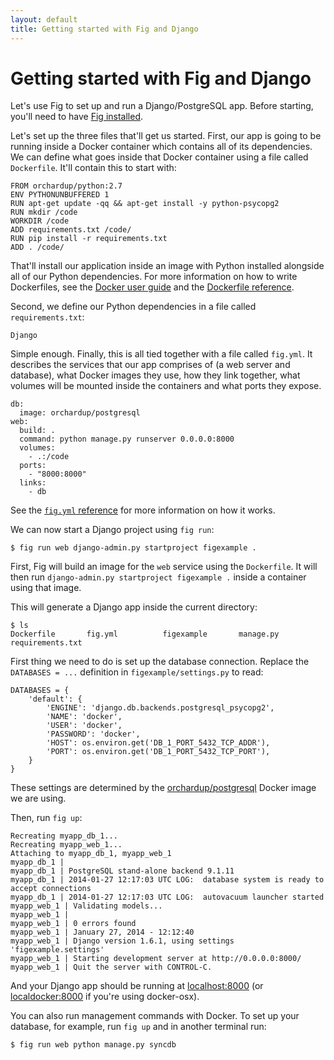 ```yaml
---
layout: default
title: Getting started with Fig and Django
---
```


Getting started with Fig and Django
===================================

Let's use Fig to set up and run a Django/PostgreSQL app. Before starting, you'll need to have [Fig installed](install.html).

Let's set up the three files that'll get us started. First, our app is going to be running inside a Docker container which contains all of its dependencies. We can define what goes inside that Docker container using a file called `Dockerfile`. It'll contain this to start with:

    FROM orchardup/python:2.7
    ENV PYTHONUNBUFFERED 1
    RUN apt-get update -qq && apt-get install -y python-psycopg2
    RUN mkdir /code
    WORKDIR /code
    ADD requirements.txt /code/
    RUN pip install -r requirements.txt
    ADD . /code/

That'll install our application inside an image with Python installed alongside all of our Python dependencies. For more information on how to write Dockerfiles, see the [Docker user guide](https://docs.docker.com/userguide/dockerimages/#building-an-image-from-a-dockerfile) and the [Dockerfile reference](http://docs.docker.com/reference/builder/).

Second, we define our Python dependencies in a file called `requirements.txt`:

    Django

Simple enough. Finally, this is all tied together with a file called `fig.yml`. It describes the services that our app comprises of (a web server and database), what Docker images they use, how they link together, what volumes will be mounted inside the containers and what ports they expose.

    db:
      image: orchardup/postgresql
    web:
      build: .
      command: python manage.py runserver 0.0.0.0:8000
      volumes:
        - .:/code
      ports:
        - "8000:8000"
      links:
        - db

See the [`fig.yml` reference](yml.html) for more information on how it works.

We can now start a Django project using `fig run`:

    $ fig run web django-admin.py startproject figexample .

First, Fig will build an image for the `web` service using the `Dockerfile`. It will then run `django-admin.py startproject figexample .` inside a container using that image.

This will generate a Django app inside the current directory:

    $ ls
    Dockerfile       fig.yml          figexample       manage.py        requirements.txt

First thing we need to do is set up the database connection. Replace the `DATABASES = ...` definition in `figexample/settings.py` to read:

    DATABASES = {
        'default': {
            'ENGINE': 'django.db.backends.postgresql_psycopg2',
            'NAME': 'docker',
            'USER': 'docker',
            'PASSWORD': 'docker',
            'HOST': os.environ.get('DB_1_PORT_5432_TCP_ADDR'),
            'PORT': os.environ.get('DB_1_PORT_5432_TCP_PORT'),
        }
    }

These settings are determined by the [orchardup/postgresql](https://github.com/orchardup/docker-postgresql) Docker image we are using.

Then, run `fig up`:

    Recreating myapp_db_1...
    Recreating myapp_web_1...
    Attaching to myapp_db_1, myapp_web_1
    myapp_db_1 |
    myapp_db_1 | PostgreSQL stand-alone backend 9.1.11
    myapp_db_1 | 2014-01-27 12:17:03 UTC LOG:  database system is ready to accept connections
    myapp_db_1 | 2014-01-27 12:17:03 UTC LOG:  autovacuum launcher started
    myapp_web_1 | Validating models...
    myapp_web_1 |
    myapp_web_1 | 0 errors found
    myapp_web_1 | January 27, 2014 - 12:12:40
    myapp_web_1 | Django version 1.6.1, using settings 'figexample.settings'
    myapp_web_1 | Starting development server at http://0.0.0.0:8000/
    myapp_web_1 | Quit the server with CONTROL-C.

And your Django app should be running at [localhost:8000](http://localhost:8000) (or [localdocker:8000](http://localdocker:8000) if you're using docker-osx).

You can also run management commands with Docker. To set up your database, for example, run `fig up` and in another terminal run:

    $ fig run web python manage.py syncdb

